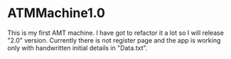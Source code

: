# ATMMachine1.0
This is my first AMT machine. I have got to refactor it a lot so I will release "2.0" version.
Currently there is not register page and the app is working only with handwritten initial details in "Data.txt". 
